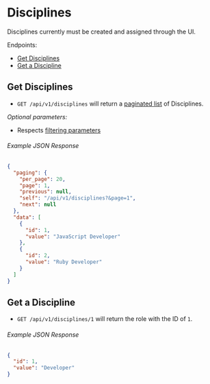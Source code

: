Disciplines
=========

Disciplines currently must be created and assigned through the UI.

Endpoints:

- [Get Disciplines](#get-disciplines)
- [Get a Discipline](#get-a-discipline)


Get Disciplines
-------------

* `GET /api/v1/disciplines` will return a [paginated list](#pagination) of Disciplines.

_Optional parameters:_

- Respects [filtering parameters](#filtering)

###### Example JSON Response

```json
{
  "paging": {
    "per_page": 20,
    "page": 1,
    "previous": null,
    "self": "/api/v1/disciplines?&page=1",
    "next": null
  },
  "data": [
    {
      "id": 1,
      "value": "JavaScript Developer"
    },
    {
      "id": 2,
      "value": "Ruby Developer"
    }
  ]
}


```


Get a Discipline
-------------

* `GET /api/v1/disciplines/1` will return the role with the ID of `1`.

###### Example JSON Response

```json
{
  "id": 1,
  "value": "Developer"
}
```
